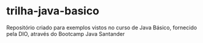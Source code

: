 # trilha-java-basico
Repositório criado para exemplos vistos no curso de Java Básico, fornecido pela DIO, através do Bootcamp Java Santander
